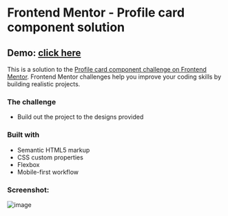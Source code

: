 # Frontend Mentor - Profile card component solution

## Demo: [click here]()

This is a solution to the [Profile card component challenge on Frontend Mentor](https://www.frontendmentor.io/challenges/profile-card-component-cfArpWshJ). Frontend Mentor challenges help you improve your coding skills by building realistic projects. 

### The challenge

- Build out the project to the designs provided

### Built with

- Semantic HTML5 markup
- CSS custom properties
- Flexbox
- Mobile-first workflow

### Screenshot:
![image](https://user-images.githubusercontent.com/76474133/203648032-45a945b7-2392-4b90-8e02-f5fb8f7a6dd4.png)
